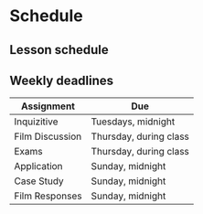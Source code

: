 # Schedule

## Lesson schedule

## Weekly deadlines

| Assignment      | Due                    |
|-----------------|------------------------|
| Inquizitive     | Tuesdays, midnight     |
| Film Discussion | Thursday, during class |
| Exams           | Thursday, during class |
| Application     | Sunday, midnight       |
| Case Study      | Sunday, midnight       |
| Film Responses  | Sunday, midnight       |
